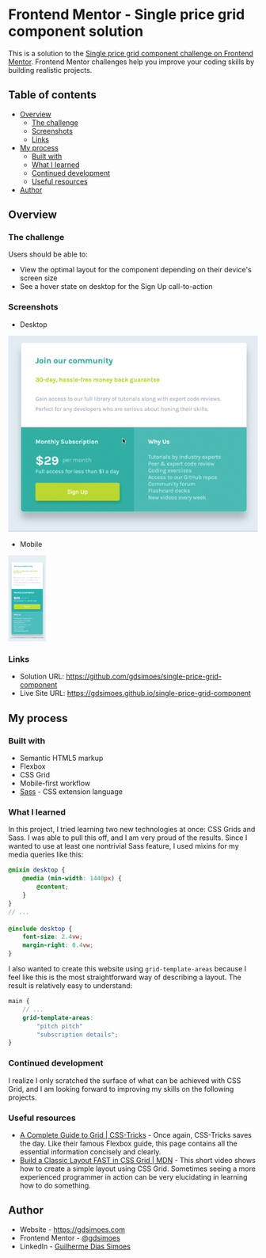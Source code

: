 # Frontend Mentor - Single price grid component solution

This is a solution to the [Single price grid component challenge on Frontend Mentor](https://www.frontendmentor.io/challenges/single-price-grid-component-5ce41129d0ff452fec5abbbc). Frontend Mentor challenges help you improve your coding skills by building realistic projects.

## Table of contents

-   [Overview](#overview)
    -   [The challenge](#the-challenge)
    -   [Screenshots](#screenshots)
    -   [Links](#links)
-   [My process](#my-process)
    -   [Built with](#built-with)
    -   [What I learned](#what-i-learned)
    -   [Continued development](#continued-development)
    -   [Useful resources](#useful-resources)
-   [Author](#author)

## Overview

### The challenge

Users should be able to:

-   View the optimal layout for the component depending on their device's screen size
-   See a hover state on desktop for the Sign Up call-to-action

### Screenshots

-   Desktop

<img src="./screenDesktop.gif" alt="GIF of the website on desktop">

-   Mobile

<img src="./screenMobile.png" alt="GIF of the website on desktop" width="15%">

### Links

-   Solution URL: <https://github.com/gdsimoes/single-price-grid-component>
-   Live Site URL: <https://gdsimoes.github.io/single-price-grid-component>

## My process

### Built with

-   Semantic HTML5 markup
-   Flexbox
-   CSS Grid
-   Mobile-first workflow
-   [Sass](https://sass-lang.com/) - CSS extension language

### What I learned

In this project, I tried learning two new technologies at once: CSS Grids and Sass. I was able to pull this off, and I am very proud of the results. Since I wanted to use at least one nontrivial Sass feature, I used mixins for my media queries like this:

```scss
@mixin desktop {
    @media (min-width: 1440px) {
        @content;
    }
}
// ...

@include desktop {
    font-size: 2.4vw;
    margin-right: 0.4vw;
}
```

I also wanted to create this website using `grid-template-areas` because I feel like this is the most straightforward way of describing a layout. The result is relatively easy to understand:

```scss
main {
    // ...
    grid-template-areas:
        "pitch pitch"
        "subscription details";
}
```

### Continued development

I realize I only scratched the surface of what can be achieved with CSS Grid, and I am looking forward to improving my skills on the following projects.

### Useful resources

-   [A Complete Guide to Grid | CSS-Tricks](https://css-tricks.com/snippets/css/complete-guide-grid/) - Once again, CSS-Tricks saves the day. Like their famous Flexbox guide, this page contains all the essential information concisely and clearly.
-   [Build a Classic Layout FAST in CSS Grid | MDN](https://www.youtube.com/watch?v=KOvGeFUHAC0) - This short video shows how to create a simple layout using CSS Grid. Sometimes seeing a more experienced programmer in action can be very elucidating in learning how to do something.

## Author

-   Website - <https://gdsimoes.com>
-   Frontend Mentor - [@gdsimoes](https://www.frontendmentor.io/profile/gdsimoes)
-   LinkedIn - [Guilherme Dias Simoes](https://www.linkedin.com/in/gdsimoes)

